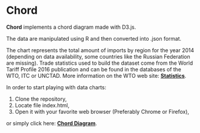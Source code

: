 Chord
============

**Chord** implements a chord diagram made with D3.js.

The data are manipulated using R and then converted into .json format.

The chart represents the total amount of imports by region for the year 2014 (depending on data availability, some countries like the Russian Federation are missing). Trade statistics used to build the dataset come from the World Tariff Profile 2016 publication and can be found in the databases of the WTO, ITC or UNCTAD. More information on the WTO web site: [**Statistics**](https://www.wto.org/statistics).

In order to start playing with data charts:

1.  Clone the repository,
2.  Locate file index.html,
3.  Open it with your favorite web browser (Preferably Chrome or Firefox),

or simply click here: [**Chord Diagram**](https://marcgumowski.github.io/Chord/).
